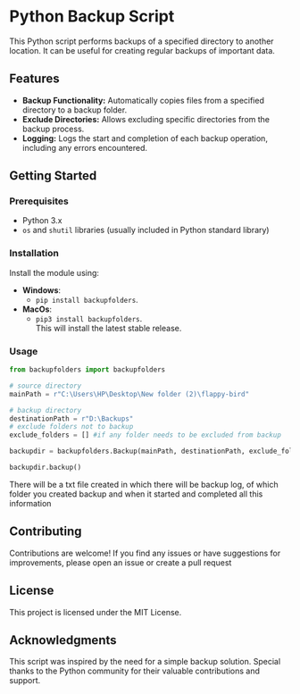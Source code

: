 # Python Backup Script

This Python script performs backups of a specified directory to another location. It can be useful for creating regular backups of important data.

## Features

- **Backup Functionality:** Automatically copies files from a specified directory to a backup folder.
- **Exclude Directories:** Allows excluding specific directories from the backup process.
- **Logging:** Logs the start and completion of each backup operation, including any errors encountered.

## Getting Started

### Prerequisites

- Python 3.x
- `os` and `shutil` libraries (usually included in Python standard library)

### Installation
Install the module using:
- **Windows**:
  - `pip install backupfolders`.
- **MacOs**:
  - `pip3 install backupfolders`.\
This will install the latest stable release.

### Usage
```python
from backupfolders import backupfolders

# source directory
mainPath = r"C:\Users\HP\Desktop\New folder (2)\flappy-bird"

# backup directory
destinationPath = r"D:\Backups"
# exclude folders not to backup
exclude_folders = [] #if any folder needs to be excluded from backup

backupdir = backupfolders.Backup(mainPath, destinationPath, exclude_folders)

backupdir.backup()

```

There will be a txt file created in which there will be backup log, of which folder you created backup and when it started and completed all this information

## Contributing
Contributions are welcome! If you find any issues or have suggestions for improvements, please open an issue or create a pull request

## License
This project is licensed under the MIT License.

## Acknowledgments
This script was inspired by the need for a simple backup solution.
Special thanks to the Python community for their valuable contributions and support.
